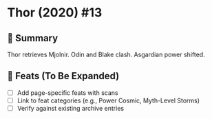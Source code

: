 # Thor (2020) #13

## 📖 Summary
Thor retrieves Mjolnir. Odin and Blake clash. Asgardian power shifted.

## 🔹 Feats (To Be Expanded)
- [ ] Add page-specific feats with scans
- [ ] Link to feat categories (e.g., Power Cosmic, Myth-Level Storms)
- [ ] Verify against existing archive entries
